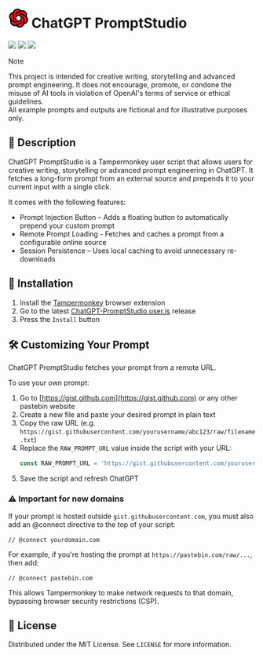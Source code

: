 # <img src="assets/icon.png" height="40" /> ChatGPT PromptStudio

[![](https://img.shields.io/github/languages/code-size/Tosox/ChatGPT-PromptStudio?label=Code%20size&style=for-the-badge)](https://github.com/Tosox/ChatGPT-PromptStudio)
[![](https://tokei.rs/b1/github/Tosox/ChatGPT-PromptStudio?label=Total%20lines&style=for-the-badge)](https://github.com/Tosox/ChatGPT-PromptStudio)
[![](https://img.shields.io/github/downloads/Tosox/ChatGPT-PromptStudio/total?label=Downloads&style=for-the-badge)](https://github.com/Tosox/ChatGPT-PromptStudio/releases)

> [!NOTE]
> This project is intended for creative writing, storytelling and advanced prompt engineering. It does not encourage, promote, or condone the misuse of AI tools in violation of OpenAI's terms of service or ethical guidelines.  
> All example prompts and outputs are fictional and for illustrative purposes only.

## 📜 Description

ChatGPT PromptStudio is a Tampermonkey user script that allows users for creative writing, storytelling or advanced prompt engineering in ChatGPT. It fetches a long-form prompt from an external source and prepends it to your current input with a single click.

It comes with the following features:
* Prompt Injection Button – Adds a floating button to automatically prepend your custom prompt
* Remote Prompt Loading - Fetches and caches a prompt from a configurable online source
* Session Persistence – Uses local caching to avoid unnecessary re-downloads

## 🔧 Installation

1. Install the [Tampermonkey](https://www.tampermonkey.net/) browser extension
2. Go to the latest [ChatGPT-PromptStudio.user.js](https://github.com/Tosox/ChatGPT-PromptStudio/releases/latest/download/ChatGPT-PromptStudio.user.js) release
3. Press the `Install` button

## 🛠️ Customizing Your Prompt

ChatGPT PromptStudio fetches your prompt from a remote URL.

To use your own prompt:

1. Go to [https://gist.github.com](https://gist.github.com) or any other pastebin website
2. Create a new file and paste your desired prompt in plain text
3. Copy the raw URL (e.g. `https://gist.githubusercontent.com/yourusername/abc123/raw/filename.txt`)
4. Replace the `RAW_PROMPT_URL` value inside the script with your URL:
    ```javascript
    const RAW_PROMPT_URL = 'https://gist.githubusercontent.com/yourusername/abc123/raw/prompt.txt';
    ```
5. Save the script and refresh ChatGPT

### ⚠️ Important for new domains

If your prompt is hosted outside `gist.githubusercontent.com`, you must also add an @connect directive to the top of your script:
```
// @connect yourdomain.com
```

For example, if you're hosting the prompt at `https://pastebin.com/raw/...`, then add:

```
// @connect pastebin.com
```

This allows Tampermonkey to make network requests to that domain, bypassing browser security restrictions (CSP).

## 📄 License

Distributed under the MIT License. See `LICENSE` for more information.
